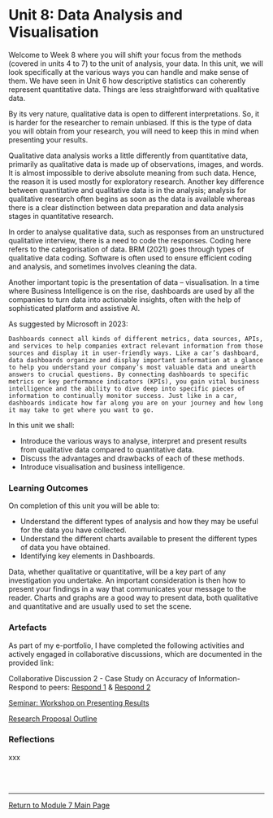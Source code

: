 # Unit 8: Data Analysis and Visualisation

Welcome to Week 8 where you will shift your focus from the methods (covered in units 4 to 7) to the unit of analysis, your data. In this unit, we will look specifically at the various ways you can handle and make sense of them. We have seen in Unit 6 how descriptive statistics can coherently represent quantitative data. Things are less straightforward with qualitative data.

By its very nature, qualitative data is open to different interpretations. So, it is harder for the researcher to remain unbiased. If this is the type of data you will obtain from your research, you will need to keep this in mind when presenting your results.

Qualitative data analysis works a little differently from quantitative data, primarily as qualitative data is made up of observations, images, and words. It is almost impossible to derive absolute meaning from such data. Hence, the reason it is used mostly for exploratory research. Another key difference between quantitative and qualitative data is in the analysis; analysis for qualitative research often begins as soon as the data is available whereas there is a clear distinction between data preparation and data analysis stages in quantitative research.

In order to analyse qualitative data, such as responses from an unstructured qualitative interview, there is a need to code the responses. Coding here refers to the categorisation of data. BRM (2021) goes through types of qualitative data coding. Software is often used to ensure efficient coding and analysis, and sometimes involves cleaning the data.

Another important topic is the presentation of data – visualisation. In a time where Business Intelligence is on the rise, dashboards are used by all the companies to turn data into actionable insights, often with the help of sophisticated platform and assistive AI.

As suggested by Microsoft in 2023:

```Dashboards connect all kinds of different metrics, data sources, APIs, and services to help companies extract relevant information from those sources and display it in user-friendly ways. Like a car’s dashboard, data dashboards organize and display important information at a glance to help you understand your company’s most valuable data and unearth answers to crucial questions. By connecting dashboards to specific metrics or key performance indicators (KPIs), you gain vital business intelligence and the ability to dive deep into specific pieces of information to continually monitor success. Just like in a car, dashboards indicate how far along you are on your journey and how long it may take to get where you want to go.```

In this unit we shall:
 - Introduce the various ways to analyse, interpret and present results from qualitative data compared to quantitative data.
 - Discuss the advantages and drawbacks of each of these methods.
 - Introduce visualisation and business intelligence.

### Learning Outcomes
On completion of this unit you will be able to:
 - Understand the different types of analysis and how they may be useful for the data you have collected.
 - Understand the different charts available to present the different types of data you have obtained.
 - Identifying key elements in Dashboards.

Data, whether qualitative or quantitative, will be a key part of any investigation you undertake. An important consideration is then how to present your findings in a way that communicates your message to the reader. Charts and graphs are a good way to present data, both qualitative and quantitative and are usually used to set the scene.

### Artefacts 
As part of my e-portfolio, I have completed the following activities and actively engaged in collaborative discussions, which are documented in the provided link:

Collaborative Discussion 2 - Case Study on Accuracy of Information-Respond to peers: [Respond 1](RMPP_Unit08_Respond1.pdf) & [Respond 2](RMPP_Unit08_Respond2.pdf)

[Seminar: Workshop on Presenting Results](RMPP_Unit08_Seminar.md)

[Research Proposal Outline](RMPP_Unit08_Outline.pdf) 


### Reflections
xxx

<br><br>

--- 

[Return to Module 7 Main Page](RMPP_main.md)
